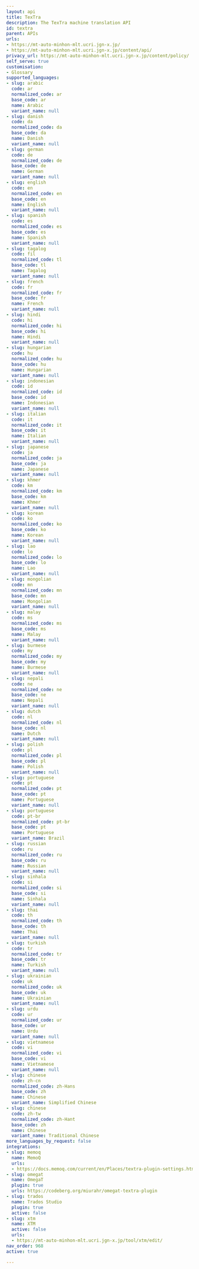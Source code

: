 ```yaml
---
layout: api
title: TexTra
description: The TexTra machine translation API
id: textra
parent: APIs
urls:
- https://mt-auto-minhon-mlt.ucri.jgn-x.jp/
- https://mt-auto-minhon-mlt.ucri.jgn-x.jp/content/api/
privacy_url: https://mt-auto-minhon-mlt.ucri.jgn-x.jp/content/policy/
self_serve: true
customisation:
- Glossary
supported_languages:
- slug: arabic
  code: ar
  normalized_code: ar
  base_code: ar
  name: Arabic
  variant_name: null
- slug: danish
  code: da
  normalized_code: da
  base_code: da
  name: Danish
  variant_name: null
- slug: german
  code: de
  normalized_code: de
  base_code: de
  name: German
  variant_name: null
- slug: english
  code: en
  normalized_code: en
  base_code: en
  name: English
  variant_name: null
- slug: spanish
  code: es
  normalized_code: es
  base_code: es
  name: Spanish
  variant_name: null
- slug: tagalog
  code: fil
  normalized_code: tl
  base_code: tl
  name: Tagalog
  variant_name: null
- slug: french
  code: fr
  normalized_code: fr
  base_code: fr
  name: French
  variant_name: null
- slug: hindi
  code: hi
  normalized_code: hi
  base_code: hi
  name: Hindi
  variant_name: null
- slug: hungarian
  code: hu
  normalized_code: hu
  base_code: hu
  name: Hungarian
  variant_name: null
- slug: indonesian
  code: id
  normalized_code: id
  base_code: id
  name: Indonesian
  variant_name: null
- slug: italian
  code: it
  normalized_code: it
  base_code: it
  name: Italian
  variant_name: null
- slug: japanese
  code: ja
  normalized_code: ja
  base_code: ja
  name: Japanese
  variant_name: null
- slug: khmer
  code: km
  normalized_code: km
  base_code: km
  name: Khmer
  variant_name: null
- slug: korean
  code: ko
  normalized_code: ko
  base_code: ko
  name: Korean
  variant_name: null
- slug: lao
  code: lo
  normalized_code: lo
  base_code: lo
  name: Lao
  variant_name: null
- slug: mongolian
  code: mn
  normalized_code: mn
  base_code: mn
  name: Mongolian
  variant_name: null
- slug: malay
  code: ms
  normalized_code: ms
  base_code: ms
  name: Malay
  variant_name: null
- slug: burmese
  code: my
  normalized_code: my
  base_code: my
  name: Burmese
  variant_name: null
- slug: nepali
  code: ne
  normalized_code: ne
  base_code: ne
  name: Nepali
  variant_name: null
- slug: dutch
  code: nl
  normalized_code: nl
  base_code: nl
  name: Dutch
  variant_name: null
- slug: polish
  code: pl
  normalized_code: pl
  base_code: pl
  name: Polish
  variant_name: null
- slug: portuguese
  code: pt
  normalized_code: pt
  base_code: pt
  name: Portuguese
  variant_name: null
- slug: portuguese
  code: pt-br
  normalized_code: pt-br
  base_code: pt
  name: Portuguese
  variant_name: Brazil
- slug: russian
  code: ru
  normalized_code: ru
  base_code: ru
  name: Russian
  variant_name: null
- slug: sinhala
  code: si
  normalized_code: si
  base_code: si
  name: Sinhala
  variant_name: null
- slug: thai
  code: th
  normalized_code: th
  base_code: th
  name: Thai
  variant_name: null
- slug: turkish
  code: tr
  normalized_code: tr
  base_code: tr
  name: Turkish
  variant_name: null
- slug: ukrainian
  code: uk
  normalized_code: uk
  base_code: uk
  name: Ukrainian
  variant_name: null
- slug: urdu
  code: ur
  normalized_code: ur
  base_code: ur
  name: Urdu
  variant_name: null
- slug: vietnamese
  code: vi
  normalized_code: vi
  base_code: vi
  name: Vietnamese
  variant_name: null
- slug: chinese
  code: zh-cn
  normalized_code: zh-Hans
  base_code: zh
  name: Chinese
  variant_name: Simplified Chinese
- slug: chinese
  code: zh-tw
  normalized_code: zh-Hant
  base_code: zh
  name: Chinese
  variant_name: Traditional Chinese
more_languages_by_request: false
integrations:
- slug: memoq
  name: MemoQ
  urls:
  - https://docs.memoq.com/current/en/Places/textra-plugin-settings.html
- slug: omegat
  name: OmegaT
  plugin: true
  urls: https://codeberg.org/miurahr/omegat-textra-plugin
- slug: trados
  name: Trados Studio
  plugin: true
  active: false
- slug: xtm
  name: XTM
  active: false
  urls:
  - https://mt-auto-minhon-mlt.ucri.jgn-x.jp/tool/xtm/edit/
nav_order: 968
active: true

---
```


